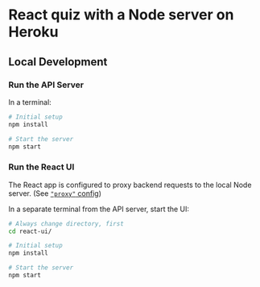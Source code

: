 # React quiz with a Node server on Heroku



## Local Development

### Run the API Server

In a terminal:

```bash
# Initial setup
npm install

# Start the server
npm start
```


### Run the React UI

The React app is configured to proxy backend requests to the local Node server. (See [`"proxy"` config](react-ui/package.json))

In a separate terminal from the API server, start the UI:

```bash
# Always change directory, first
cd react-ui/

# Initial setup
npm install

# Start the server
npm start
```
